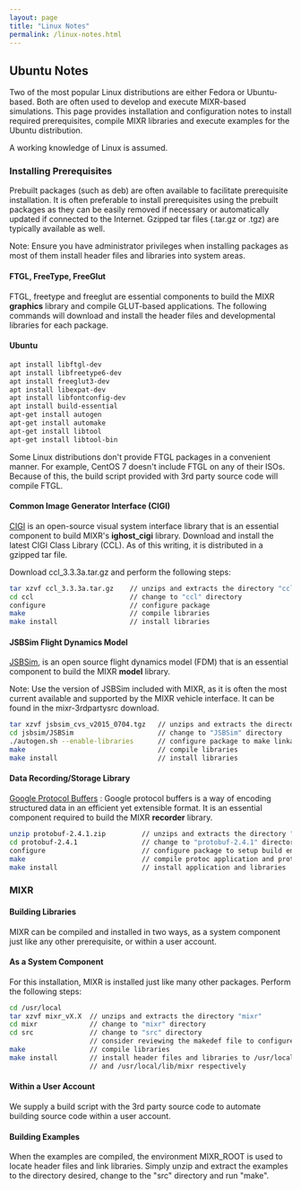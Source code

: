 ```yaml
---
layout: page
title: "Linux Notes"
permalink: /linux-notes.html
---
```

## Ubuntu Notes

Two of the most popular Linux distributions are either Fedora or Ubuntu-based. Both are often used to develop and execute MIXR-based simulations. This page provides installation and configuration notes to install required prerequisites, compile MIXR libraries and execute examples for the Ubuntu distribution.

A working knowledge of Linux is assumed.

### Installing Prerequisites

Prebuilt packages (such as deb) are often available to facilitate prerequisite installation.  It is often preferable to install prerequisites using the prebuilt packages as they can be easily removed if necessary or automatically updated if connected to the Internet. Gzipped tar files (.tar.gz or .tgz) are typically available as well.

Note: Ensure you have administrator privileges when installing packages as most of them install header files and libraries into system areas.

#### FTGL, FreeType, FreeGlut

FTGL, freetype and freeglut are essential components to build the MIXR **graphics** library and compile GLUT-based applications. The following commands will download and install the header files and developmental libraries for each package.

#### Ubuntu

```sh
apt install libftgl-dev
apt install libfreetype6-dev
apt install freeglut3-dev
apt install libexpat-dev
apt install libfontconfig-dev
apt install build-essential
apt-get install autogen
apt-get install automake
apt-get install libtool
apt-get install libtool-bin
```

Some Linux distributions don't provide FTGL packages in a convenient manner.  For example, CentOS 7 doesn't include FTGL on any of their ISOs.  Because of this, the build script provided with 3rd party source code will compile FTGL.

#### Common Image Generator Interface (CIGI)

[CIGI](http://cigi.sourceforge.net) is an open-source visual system interface library that is an essential component to build MIXR's **ighost_cigi** library. Download and install the latest CIGI Class Library (CCL).  As of this writing, it is distributed in a gzipped tar file.

Download ccl_3.3.3a.tar.gz and perform the following steps:

````sh
tar xzvf ccl_3.3.3a.tar.gz    // unzips and extracts the directory "ccl"
cd ccl                        // change to "ccl" directory
configure                     // configure package
make                          // compile libraries
make install                  // install libraries
````

#### JSBSim Flight Dynamics Model

[JSBSim](http://jsbsim.sourceforge.net), is an open source flight dynamics model (FDM) that is an essential component to build the MIXR **model** library.

Note: Use the version of JSBSim included with MIXR, as it is often the most current available and supported by the MIXR vehicle interface. It can be found in the mixr-3rdpartysrc download.

````sh
tar xzvf jsbsim_cvs_v2015_0704.tgz   // unzips and extracts the directory "jsbsim"
cd jsbsim/JSBSim                     // change to "JSBSim" directory
./autogen.sh --enable-libraries      // configure package to make linkable libraries
make                                 // compile libraries
make install                         // install libraries
````

#### Data Recording/Storage Library

[Google Protocol Buffers](http://code.google.com/p/protobuf/) : Google protocol buffers is a way of encoding structured data in an efficient yet extensible format. It is an essential component required to build the MIXR **recorder** library.

````sh
unzip protobuf-2.4.1.zip         // unzips and extracts the directory "protobuf-2.4.1"
cd protobuf-2.4.1                // change to "protobuf-2.4.1" directory
configure                        // configure package to setup build environment
make                             // compile protoc application and protobuf libraries
make install                     // install application and libraries
````

### MIXR

#### Building Libraries

MIXR can be compiled and installed in two ways, as a system component just like any other prerequisite, or within a user account.

#### As a System Component

For this installation, MIXR is installed just like many other packages. Perform the following steps:

````sh
cd /usr/local
tar xzvf mixr_vX.X  // unzips and extracts the directory "mixr"
cd mixr             // change to "mixr" directory
cd src              // change to "src" directory
                    // consider reviewing the makedef file to configure options
make                // compile libraries
make install        // install header files and libraries to /usr/local/include/mixr
                    // and /usr/local/lib/mixr respectively
````

#### Within a User Account

We supply a build script with the 3rd party source code to automate building source code within a user account.  

#### Building Examples

When the examples are compiled, the environment MIXR_ROOT is used to locate header files and link libraries.  Simply unzip and extract the examples to the directory desired, change to the "src" directory and run "make".

